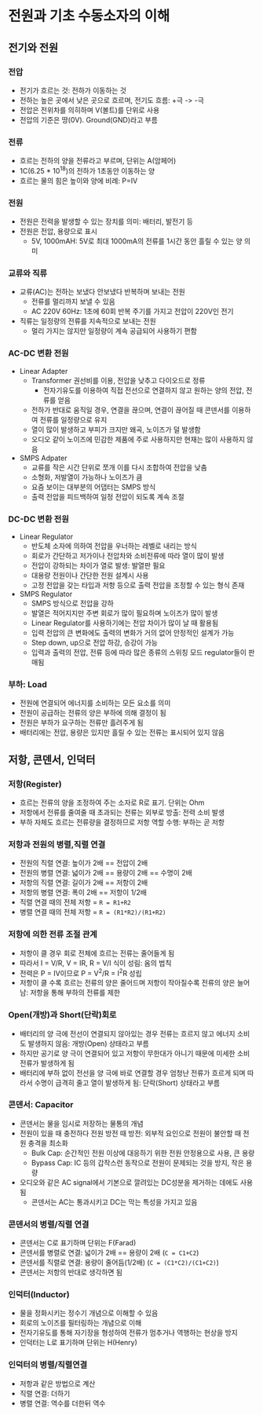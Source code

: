 # 전원과 기초 수동소자의 이해
## 전기와 전원
### 전압
- 전기가 흐르는 것: 전하가 이동하는 것
- 전하는 높은 곳에서 낮은 곳으로 흐르며, 전기도 흐름: +극 -> -극
- 전압은 전위차를 의히하며 V(볼트)를 단위로 사용
- 전압의 기준은 땅(0V). Ground(GND)라고 부름

### 전류
- 흐르는 전하의 양을 전류라고 부르며, 단위는 A(암페어)
- 1C(6.25 * 10<sup>18</sup>)의 전하가 1초동안 이동하는 양
- 흐르는 물의 힘은 높이와 양에 비례: P=IV

### 전원
- 전원은 전력을 발생할 수 있는 장치를 의미: 배터리, 발전기 등
- 전원은 전압, 용량으로 표시
	- 5V, 1000mAH: 5V로 최대 1000mA의 전류를 1시간 동안 흘릴 수 있는 양 의미

### 교류와 직류
- 교류(AC)는 전하는 보냈다 안보냈다 반복하며 보내는 전원
	- 전류를 멀리까지 보낼 수 있음
	- AC 220V 60Hz: 1초에 60회 반복 주기를 가지고 전압이 220V인 전기
- 직류는 일정량의 전류를 지속적으로 보내는 전원
	- 멀리 가지는 않지만 일정량이 계속 공급되어 사용하기 편함

### AC-DC 변환 전원
- Linear Adapter
	- Transformer 권선비를 이용, 전압을 낮추고 다이오드로 정류
		- 전자기유도를 이용하여 직접 전선으로 연결하지 않고 원하는 양의 전압, 전류를 얻음
	- 전하가 반대로 움직일 경우, 연결을 끊으며, 연결이 끊어질 때 콘덴서를 이용하여 전류를 일정량으로 유지
	- 열이 많이 발생하고 부피가 크지만 왜곡, 노이즈가 덜 발생함
	- 오디오 같이 노이즈에 민감한 제품에 주로 사용하지만 현재는 많이 사용하지 않음
- SMPS Adpater
	- 교류를 작은 시간 단위로 쪼개 이를 다시 조합하여 전압을 낮춤
	- 소형화, 저발열이 가능하나 노이즈가 큼
	- 요즘 보이는 대부분의 어댑터는 SMPS 방식
	- 출력 전압을 피드백하여 일정 전압이 되도록 계속 조절

### DC-DC 변환 전원
- Linear Regulator
	- 반도체 소자에 의하여 전압을 우너하는 레벨로 내리는 방식
	- 회로가 간단하고 저가이나 전압차와 소비전류에 따라 열이 많이 발생
	- 전압이 강하되는 차이가 열로 발생: 발열판 필요
	- 대용량 전원이나 간단한 전원 설계시 사용
	- 고정 전압을 갖는 타입과 저항 등으로 출력 전압을 조정할 수 있는 형식 존재
- SMPS Regulator
	- SMPS 방식으로 전압을 강하
	- 발열은 적어지지만 주변 회로가 많이 필요하며 노이즈가 많이 발생
	- Linear Regulator를 사용하기에는 전압 차이가 많이 날 때 활용됨
	- 입력 전압의 큰 변화에도 출력의 변화가 거의 없어 안정적인 설계가 가능
	- Step down, up으로 전압 하강, 승강이 가능
	- 입력과 출력의 전압, 전류 등에 따라 많은 종류의 스위칭 모드 regulator들이 판매됨

### 부하: Load
- 전원에 연결되어 에너지를 소비하는 모든 요소를 의미
- 전원이 공급하는 전류의 양은 부하에 의해 결정이 됨
- 전원은 부하가 요구하는 전류만 흘려주게 됨
- 배터리에는 전압, 용량은 있지만 흘릴 수 있는 전류는 표시되어 있지 않음

## 저항, 콘덴서, 인덕터
### 저항(Register)
- 흐르는 전류의 양을 조정하여 주는 소자로 R로 표기. 단위는 Ohm
- 저항에서 전류를 줄여줄 때 초과되는 전류는 외부로 방출: 전력 소비 발생
- 부하 자체도 흐르는 전류량을 결정하므로 저항 역할 수행: 부하는 곧 저항

### 저항과 전원의 병렬,직렬 연결
- 전원의 직렬 연결: 높이가 2배 == 전압이 2배
- 전원의 병렬 연결: 넓이가 2배 == 용량이 2배 == 수명이 2배
- 저항의 직렬 연결: 길이가 2배 == 저항이 2배
- 저항의 병렬 연결: 폭이 2배 == 저항이 1/2배
- 직렬 연결 때의 전체 저항 = `R = R1+R2`
- 병렬 연결 때의 전체 저항 = `R = (R1*R2)/(R1+R2)`

### 저항에 의한 전류 조절 관계
- 저항이 클 경우 회로 전체에 흐르는 전류는 줄어들게 됨
- 따라서 I = V/R, V = IR, R = V/I 식이 성림: 옴의 법칙
- 전력은 P = IV이므로 P = V<sup>2</sup>/R = I<sup>2</sup>R 성립
- 저항이 클 수록 흐르는 전류의 양은 줄어드며 저항이 작아질수록 전류의 양은 늘어남: 저항을 통해 부하의 전류를 제한

### Open(개방)과 Short(단락)회로
- 배터리의 양 극에 전선이 연결되지 않아있는 경우 전류는 흐르지 않고 에너지 소비도 발생하지 않음: 개방(Open) 상태라고 부름
- 하지만 공기로 양 극이 연결되어 있고 저항이 무한대가 아니기 때문에 미세한 소비전류가 발생하게 됨
- 배터리에 부하 없이 전선을 양 극에 바로 연결할 경우 엄청난 전류가 흐르게 되며 따라서 수명이 급격히 줄고 열이 발생하게 됨: 단락(Short) 상태라고 부름

### 콘덴서: Capacitor
- 콘덴서는 물을 임시로 저장하는 물통의 개념
- 전원이 있을 때 충전하다 전원 방전 때 방전: 외부적 요인으로 전원이 불안할 때 전원 충격을 최소화
    - Bulk Cap: 순간적인 전원 이상에 대응하기 위한 전원 안정용으로 사용, 큰 용량
    - Bypass Cap: IC 등의 갑작스런 동작으로 전원이 문제되는 것을 방지, 작은 용량
- 오디오와 같은 AC signal에서 기본으로 깔려있는 DC성분을 제거하는 데에도 사용됨
	- 콘덴서는 AC는 통과시키고 DC는 막는 특성을 가지고 있음

### 콘덴서의 병렬/직렬 연결
- 콘덴서는 C로 표기하며 단위는 F(Farad)
- 콘덴서를 병렬로 연결: 넓이가 2배 == 용량이 2배 (`C = C1+C2`)
- 콘덴서를 직렬로 연결: 용량이 줄어듬(1/2배) (`C = (C1*C2)/(C1+C2)`)
- 콘덴서는 저항의 반대로 생각하면 됨

### 인덕터(Inductor)
- 물을 정화시키는 정수기 개념으로 이해할 수 있음
- 회로의 노이즈를 필터링하는 개념으로 이해
- 전자기유도를 통해 자기장을 형성하여 전류가 멈추거나 역행하는 현상을 방지
- 인덕터는 L로 표기하며 단위는 H(Henry)

### 인덕터의 병렬/직렬연결
- 저항과 같은 방법으로 계산
- 직렬 연결: 더하기
- 병렬 연결: 역수를 더한뒤 역수
